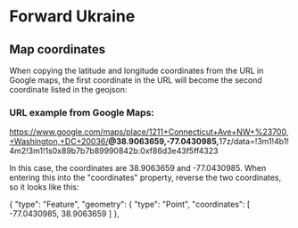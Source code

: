 # Forward Ukraine

## Map coordinates
When copying the latitude and longitude coordinates from the URL in Google maps, the first coordinate in the URL will become the second coordinate listed in the geojson:

### URL example from Google Maps:

https://www.google.com/maps/place/1211+Connecticut+Ave+NW+%23700,+Washington,+DC+20036/<strong>@38.9063659,-77.0430985,</strong>17z/data=!3m1!4b1!4m2!3m1!1s0x89b7b7b89990842b:0xf86d3e43f5ff4323

In this case, the coordinates are 38.9063659 and -77.0430985. When entering this into the "coordinates" property, reverse the two coordinates, so it looks like this:

{
  "type": "Feature",
  "geometry": {
    "type": "Point",
    "coordinates": [
      -77.0430985,
      38.9063659
    ]
  },
